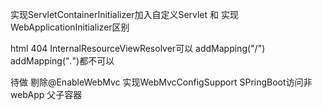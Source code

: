 实现ServletContainerInitializer加入自定义Servlet 和
实现WebApplicationInitializer区别

html 404  InternalResourceViewResolver可以
 addMapping("/") addMapping("*.*")都不可以

待做
剔除@EnableWebMvc 
 实现WebMvcConfigSupport
SPringBoot访问非webApp
父子容器

